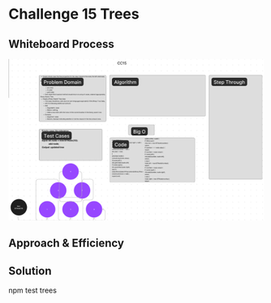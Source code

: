 # Challenge 15 Trees

## Whiteboard Process

![whiteboard image](/javascript/linked-list/trees/CC15wb.png)

## Approach & Efficiency

## Solution

npm test trees
